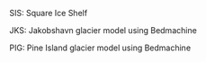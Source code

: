 SIS: Square Ice Shelf

JKS: Jakobshavn glacier model using Bedmachine

PIG: Pine Island glacier model using Bedmachine
